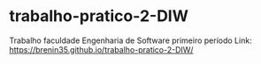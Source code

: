 # trabalho-pratico-2-DIW

Trabalho faculdade Engenharia de Software primeiro período
Link: https://brenin35.github.io/trabalho-pratico-2-DIW/
